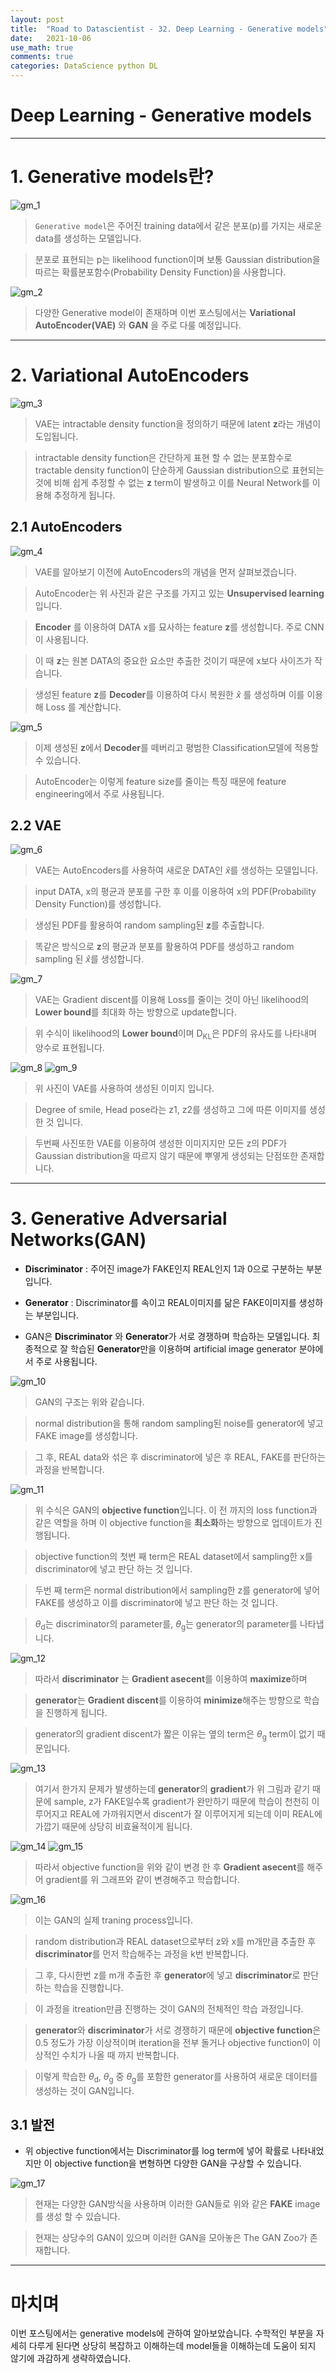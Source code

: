 ```yaml
---
layout: post
title:  "Road to Datascientist - 32. Deep Learning - Generative models"
date:   2021-10-06
use_math: true
comments: true
categories: DataScience python DL
---
```

# Deep Learning - Generative models

---

# 1. Generative models란?

![gm_1](/img/gm_1.png)

> `Generative model`은 주어진 training data에서 같은 분포(p)를 가지는 새로운 data를 생성하는 모델입니다.

> 분포로 표현되는 p는 likelihood function이며 보통 Gaussian distribution을 따르는 확률분포함수(Probability Density Function)을 사용합니다.

![gm_2](/img/gm_2.png)

> 다양한 Generative model이 존재하며 이번 포스팅에서는 **Variational AutoEncoder(VAE)** 와 **GAN** 을 주로 다룰 예정입니다.

---

# 2. Variational AutoEncoders

![gm_3](/img/gm_3.png)

> VAE는 intractable density function을 정의하기 때문에 latent **z**라는 개념이 도입됩니다.

> intractable density function은 간단하게 표현 할 수 없는 분포함수로 tractable density function이 단순하게 Gaussian distribution으로 표현되는 것에 비해 쉽게 추정할 수 없는 **z** term이 발생하고 이를 Neural Network를 이용해 추정하게 됩니다.

## 2.1 AutoEncoders

![gm_4](/img/gm_4.png)

> VAE를 알아보기 이전에 AutoEncoders의 개념을 먼저 살펴보겠습니다.

> AutoEncoder는 위 사진과 같은 구조를 가지고 있는 **Unsupervised learning**입니다.

> **Encoder** 를 이용하여 DATA x를 묘사하는 feature **z**를 생성합니다. 주로 CNN이 사용됩니다.

> 이 때 **z**는 원본 DATA의 중요한 요소만 추출한 것이기 때문에 x보다 사이즈가 작습니다.

> 생성된 feature **z**를 **Decoder**를 이용하여 다시 복원한 $\hat x$ 를 생성하며 이를 이용해 Loss 를 계산합니다.

![gm_5](/img/gm_5.png)

> 이제 생성된 **z**에서 **Decoder**를 떼버리고 평범한 Classification모델에 적용할 수 있습니다.

> AutoEncoder는 이렇게 feature size를 줄이는 특징 때문에 feature engineering에서 주로 사용됩니다.

## 2.2 VAE

![gm_6](/img/gm_6.png)

> VAE는 AutoEncoders를 사용하여 새로운 DATA인 $\hat x$를 생성하는 모델입니다.

> input DATA, x의 평균과 분포를 구한 후 이를 이용하여 x의 PDF(Probability Density Function)를 생성합니다.

> 생성된 PDF를 활용하여 random sampling된 **z**를 추출합니다.

> 똑같은 방식으로 **z**의 평균과 분포를 활용하여 PDF를 생성하고 random sampling 된 $\hat x$를 생성합니다.

![gm_7](/img/gm_7.png)

> VAE는 Gradient discent를 이용해 Loss를 줄이는 것이 아닌 likelihood의 **Lower bound**를 최대화 하는 방향으로 update합니다.

> 위 수식이 likelihood의 **Lower bound**이며 D<sub>KL</sub>은 PDF의 유사도를 나타내며 양수로 표현됩니다.

![gm_8](/img/gm_8.png)
![gm_9](/img/gm_9.png)

> 위 사진이 VAE를 사용하여 생성된 이미지 입니다.

> Degree of smile, Head pose라는 z1, z2를 생성하고 그에 따른 이미지를 생성한 것 입니다.

> 두번째 사진또한 VAE를 이용하여 생성한 이미지지만 모든 z의 PDF가 Gaussian distribution을 따르지 않기 때문에 뿌옇게 생성되는 단점또한 존재합니다.

---

# 3. Generative Adversarial Networks(GAN)

* **Discriminator** : 주어진 image가 FAKE인지 REAL인지 1과 0으로 구분하는 부분입니다.
* **Generator** : Discriminator를 속이고 REAL이미지를 닮은 FAKE이미지를 생성하는 부분입니다.

* GAN은 **Discriminator** 와 **Generator**가 서로 경쟁하며 학습하는 모델입니다. 최종적으로 잘 학습된 **Generator**만을 이용하며 artificial image generator 분야에서 주로 사용됩니다.

![gm_10](/img/gm_10.png)

> GAN의 구조는 위와 같습니다.

> normal distribution을 통해 random sampling된 noise를 generator에 넣고 FAKE image를 생성합니다.

> 그 후, REAL data와 섞은 후 discriminator에 넣은 후 REAL, FAKE를 판단하는 과정을 반복합니다.

![gm_11](/img/gm_11.png)

> 위 수식은 GAN의 **objective function**입니다. 이 전 까지의 loss function과 같은 역할을 하며 이 objective function을 **최소화**하는 방향으로 업데이트가 진행됩니다.

> objective function의 첫번 째 term은 REAL dataset에서 sampling한 x를 discriminator에 넣고 판단 하는 것 입니다.

> 두번 째 term은 normal distribution에서 sampling한 z를 generator에 넣어 FAKE를 생성하고 이를 discriminator에 넣고 판단 하는 것 입니다.

> $\theta$<sub>d</sub>는 discriminator의 parameter를, $\theta$<sub>g</sub>는 generator의 parameter를 나타냅니다.

![gm_12](/img/gm_12.png)

> 따라서 **discriminator** 는 **Gradient asecent**를 이용하여 **maximize**하며

> **generator**는 **Gradient discent**를 이용하여 **minimize**해주는 방향으로 학습을 진행하게 됩니다.

> generator의 gradient discent가 짧은 이유는 옆의 term은 $\theta$<sub>g</sub> term이 없기 때문입니다.

![gm_13](/img/gm_13.png)

> 여기서 한가지 문제가 발생하는데 **generator**의 **gradient**가 위 그림과 같기 때문에 sample, z가 FAKE일수록 gradient가 완만하기 때문에 학습이 천천히 이루어지고 REAL에 가까워지면서 discent가 잘 이루어지게 되는데 이미 REAL에 가깝기 때문에 상당히 비효율적이게 됩니다.

![gm_14](/img/gm_14.png)
![gm_15](/img/gm_15.png)

> 따라서 objective function을 위와 같이 변경 한 후 **Gradient asecent**를 해주어 gradient를 위 그래프와 같이 변경해주고 학습합니다.

![gm_16](/img/gm_16.png)

> 이는 GAN의 실제 traning process입니다.

> random distribution과 REAL dataset으로부터 z와 x를 m개만큼 추출한 후 **discriminator**를 먼저 학습해주는 과정을 k번 반복합니다.

> 그 후, 다시한번 z를 m개 추출한 후 **generator**에 넣고 **discriminator**로 판단하는 학습을 진행합니다.

> 이 과정을 itreation만큼 진행하는 것이 GAN의 전체적인 학습 과정입니다.

> **generator**와 **discriminator**가 서로 경쟁하기 때문에 **objective function**은 0.5 정도가 가장 이상적이며 iteration을 전부 돌거나 objective function이 이상적인 수치가 나올 때 까지 반복합니다.

> 이렇게 학습한 $\theta$<sub>d</sub>, $\theta$<sub>g</sub> 중 $\theta$<sub>g</sub>를 포함한 generator를 사용하여 새로운 데이터를 생성하는 것이 GAN입니다.

## 3.1 발전

* 위 objective function에서는 Discriminator를 log term에 넣어 확률로 나타내었지만 이 objective function을 변형하면 다양한 GAN을 구상할 수 있습니다.

![gm_17](/img/gm_17.png)

> 현재는 다양한 GAN방식을 사용하며 이러한 GAN들로 위와 같은 **FAKE** image를 생성 할 수 있습니다.

> 현재는 상당수의 GAN이 있으며 이러한 GAN을 모아놓은 The GAN Zoo가 존재합니다.

---

# 마치며
이번 포스팅에서는 generative models에 관하여 알아보았습니다. 수학적인 부분을 자세히 다루게 된다면 상당히 복잡하고 이해하는데 model들을 이해하는데 도움이 되지 않기에 과감하게 생략하였습니다. 